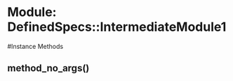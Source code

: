 # Module: DefinedSpecs::IntermediateModule1
    




#Instance Methods
## method_no_args() [](#method-i-method_no_args)

